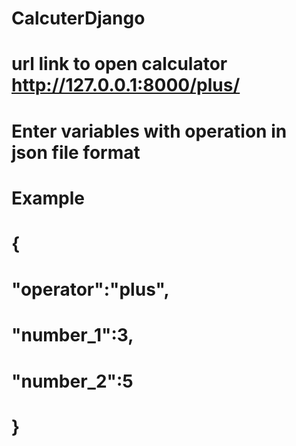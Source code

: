 # CalcuterDjango
# url link to open calculator http://127.0.0.1:8000/plus/
# Enter variables with operation in json file format
# Example
# {
# "operator":"plus",
# "number_1":3,
# "number_2":5
# } 
